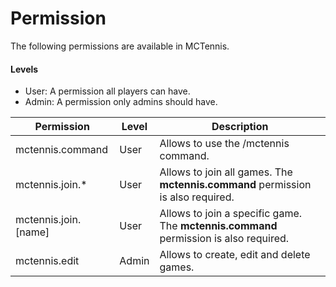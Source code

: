 # Permission

The following permissions are available in MCTennis.

#### Levels

* User: A permission all players can have.
* Admin: A permission only admins should have.

| Permission           | Level | Description                                                                                          |   
|----------------------|-------|------------------------------------------------------------------------------------------------------|
| mctennis.command     | User  | Allows to use the /mctennis command.                                                                 |   
| mctennis.join.*      | User  | Allows to join all games. The **mctennis.command** permission is also required.       |  
| mctennis.join.[name] | User  | Allows to join a specific game. The **mctennis.command** permission is also required. |  
| mctennis.edit        | Admin | Allows to create, edit and delete games.                                                             |
